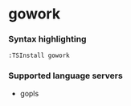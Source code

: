 <!--- THIS DOCUMENT IS AUTOMATICALLY GENERATED, DON'T EDIT IT -->
# gowork

### Syntax highlighting

```vim
:TSInstall gowork
```

### Supported language servers

- gopls
